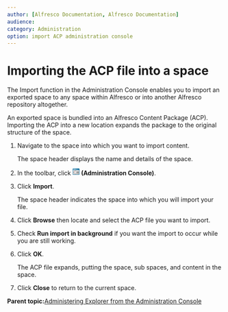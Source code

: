 ```yaml
---
author: [Alfresco Documentation, Alfresco Documentation]
audience: 
category: Administration
option: import ACP administration console
---
```


# Importing the ACP file into a space

The Import function in the Administration Console enables you to import an exported space to any space within Alfresco or into another Alfresco repository altogether.

An exported space is bundled into an Alfresco Content Package \(ACP\). Importing the ACP into a new location expands the package to the original structure of the space.

1.  Navigate to the space into which you want to import content.

    The space header displays the name and details of the space.

2.  In the toolbar, click ![Administration Console](../images/im-adminconsole.png) **\(Administration Console\)**.

3.  Click **Import**.

    The space header indicates the space into which you will import your file.

4.  Click **Browse** then locate and select the ACP file you want to import.

5.  Check **Run import in background** if you want the import to occur while you are still working.

6.  Click **OK**.

    The ACP file expands, putting the space, sub spaces, and content in the space.

7.  Click **Close** to return to the current space.


**Parent topic:**[Administering Explorer from the Administration Console](../topics/guh-hdg-administration.md)

